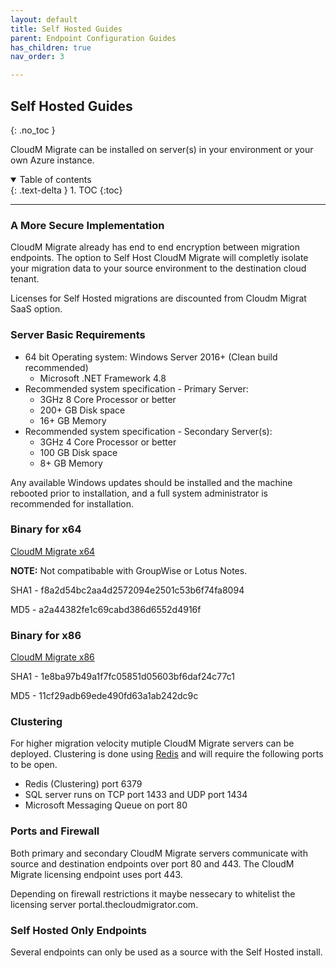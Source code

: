 ```yaml
---
layout: default
title: Self Hosted Guides
parent: Endpoint Configuration Guides
has_children: true 
nav_order: 3

---
```


## Self Hosted Guides
{: .no_toc }

CloudM Migrate can be installed on server(s) in your environment or your own Azure instance. 

<a name="top"></a>
<details open markdown="block">
  <summary>
    Table of contents
  </summary>
  {: .text-delta }
1. TOC
{:toc}
</details>

---

### A More Secure Implementation

CloudM Migrate already has end to end encryption between migration endpoints. The option to Self Host CloudM Migrate will completly isolate your migration data to your source environment to the destination cloud tenant. 

Licenses for Self Hosted migrations are discounted from Cloudm Migrat SaaS option. 

### Server Basic Requirements

- 64 bit Operating system: Windows Server 2016+ (Clean build recommended)
  - Microsoft .NET Framework 4.8
- Recommended system specification - Primary Server:
  - 3GHz 8 Core Processor or better
  - 200+ GB Disk space
  - 16+ GB Memory
- Recommended system specification - Secondary Server(s):
  - 3GHz 4 Core Processor or better
  - 100 GB Disk space
  - 8+ GB Memory

Any available Windows updates should be installed and the machine rebooted prior to installation, and a full system administrator is recommended for installation.

### Binary for x64

<a href="https://storage.googleapis.com/cloudmigrator/CloudM-Migrate-3.37.6.0-x64.exe">CloudM Migrate x64</a>

**NOTE:** Not compatibable with GroupWise or Lotus Notes.

SHA1 - f8a2d54bc2aa4d2572094e2501c53b6f74fa8094

MD5 - a2a44382fe1c69cabd386d6552d4916f

### Binary for x86

<a href="https://storage.googleapis.com/cloudmigrator/CloudM-Migrate-3.37.6.0.exe">CloudM Migrate x86</a>

SHA1 - 1e8ba97b49a1f7fc05851d05603bf6daf24c77c1

MD5 - 11cf29adb69ede490fd63a1ab242dc9c

### Clustering

For higher migration velocity mutiple CloudM Migrate servers can be deployed. Clustering is done using <a href="https://redis.io/docs/manual/scaling/">Redis</a> and will require the following ports to be open. 

- Redis (Clustering) port 6379
- SQL server runs on TCP port 1433 and UDP port 1434 
- Microsoft Messaging Queue on port 80

### Ports and Firewall

Both primary and secondary CloudM Migrate servers communicate with source and destination endpoints over port 80 and 443. The CloudM Migrate licensing endpoint uses port 443.

Depending on firewall restrictions it maybe nessecary to whitelist the licensing server portal.thecloudmigrator.com.
  
### Self Hosted Only Endpoints

Several endpoints can only be used as a source with the Self Hosted install. 
